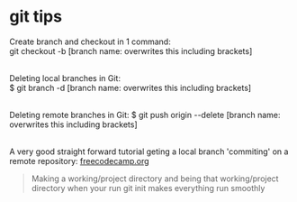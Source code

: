 # git tips  

Create branch and checkout in 1 command:  
git checkout -b [branch name: overwrites this including brackets]  <br /><br />

Deleting local branches in Git:  
$ git branch -d [branch name: overwrites this including brackets]  <br /><br />

Deleting remote branches in Git:
$ git push origin --delete [branch name: overwrites this including brackets]  <br /><br />

A very good straight forward tutorial geting a local branch 'commiting' on a remote repository:
[freecodecamp.org](https://www.freecodecamp.org/news/git-and-github-for-beginners/)  
> Making a working/project directory and being that working/project directory when your run git init makes everything run smoothly
